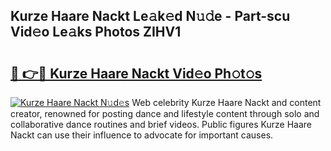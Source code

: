 ## Kurze Haare Nackt Le𝚊k𝚎d N𝚞𝚍e - Part-scu Vid𝚎o Le𝚊ks Photos ZIHV1

# <h2><a href="http://fb2s9g.evod.top/?m=Kurze+Haare+Nackt">🔗 👉🔴 Kurze Haare Nackt Vid𝚎o Ph𝚘t𝚘s</a></h2>

[![Kurze Haare Nackt N𝚞d𝚎s](https://i.imgur.com/8V9OHl7.gif)](http://fb2s9g.evod.top/?m=Kurze+Haare+Nackt)
Web celebrity Kurze Haare Nackt and content creator, renowned for posting dance and lifestyle content through solo and collaborative dance routines and brief videos. Public figures Kurze Haare Nackt can use their influence to advocate for important causes. 
